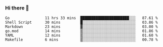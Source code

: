 ### Hi there 👋

<!--
**yeya24/yeya24** is a ✨ _special_ ✨ repository because its `README.md` (this file) appears on your GitHub profile.

Here are some ideas to get you started:

- 🔭 I’m currently working on ...
- 🌱 I’m currently learning ...
- 👯 I’m looking to collaborate on ...
- 🤔 I’m looking for help with ...
- 💬 Ask me about ...
- 📫 How to reach me: ...
- 😄 Pronouns: ...
- ⚡ Fun fact: ...
-->

<!--START_SECTION:waka-->

```text
Go                11 hrs 33 mins  ██████████████████████░░░   87.61 %
Shell Script      30 mins         █░░░░░░░░░░░░░░░░░░░░░░░░   03.86 %
Markdown          23 mins         ▓░░░░░░░░░░░░░░░░░░░░░░░░   03.00 %
go.mod            14 mins         ▒░░░░░░░░░░░░░░░░░░░░░░░░   01.86 %
YAML              12 mins         ▒░░░░░░░░░░░░░░░░░░░░░░░░   01.60 %
Makefile          6 mins          ▒░░░░░░░░░░░░░░░░░░░░░░░░   00.78 %
```

<!--END_SECTION:waka-->
